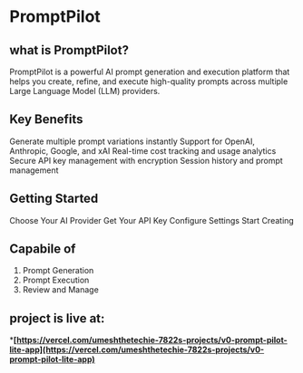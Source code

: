 # PromptPilot

## what is PromptPilot?
PromptPilot is a powerful AI prompt generation and execution platform that helps you create, refine, and execute high-quality prompts across multiple Large Language Model (LLM) providers.

## Key Benefits
Generate multiple prompt variations instantly
Support for OpenAI, Anthropic, Google, and xAI
Real-time cost tracking and usage analytics
Secure API key management with encryption
Session history and prompt management

## Getting Started
Choose Your AI Provider
Get Your API Key
Configure Settings
Start Creating

## Capabile of
1. Prompt Generation
2. Prompt Execution
3. Review and Manage

## project is live at:
***[https://vercel.com/umeshthetechie-7822s-projects/v0-prompt-pilot-lite-app](https://vercel.com/umeshthetechie-7822s-projects/v0-prompt-pilot-lite-app)**
